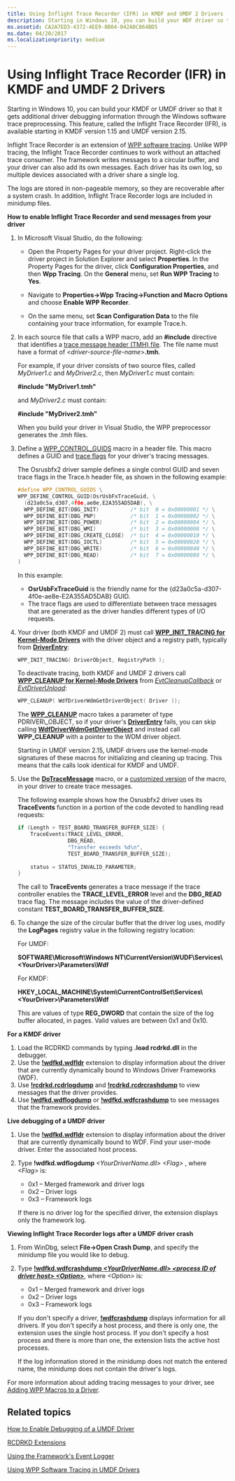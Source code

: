 ```yaml
---
title: Using Inflight Trace Recorder (IFR) in KMDF and UMDF 2 Drivers
description: Starting in Windows 10, you can build your WDF driver so that it gets additional driver debugging information through the Windows software trace preprocessing.
ms.assetid: CA2A7ED3-4372-4EE9-8B04-042A8C864BD5
ms.date: 04/20/2017
ms.localizationpriority: medium
---
```


# Using Inflight Trace Recorder (IFR) in KMDF and UMDF 2 Drivers


Starting in Windows 10, you can build your KMDF or UMDF driver so that it gets additional driver debugging information through the Windows software trace preprocessing. This feature, called the Inflight Trace Recorder (IFR), is available starting in KMDF version 1.15 and UMDF version 2.15.

Inflight Trace Recorder is an extension of [WPP software tracing](https://docs.microsoft.com/windows-hardware/drivers/devtest/wpp-software-tracing). Unlike WPP tracing, the Inflight Trace Recorder continues to work without an attached trace consumer. The framework writes messages to a circular buffer, and your driver can also add its own messages. Each driver has its own log, so multiple devices associated with a driver share a single log.

The logs are stored in non-pageable memory, so they are recoverable after a system crash. In addition, Inflight Trace Recorder logs are included in minidump files.

**How to enable Inflight Trace Recorder and send messages from your driver**

1.  In Microsoft Visual Studio, do the following:

    -   Open the Property Pages for your driver project. Right-click the driver project in Solution Explorer and select **Properties**. In the Property Pages for the driver, click **Configuration Properties**, and then **Wpp Tracing**. On the **General** menu, set **Run WPP Tracing** to **Yes**.

    -   Navigate to **Properties-&gt;Wpp Tracing-&gt;Function and Macro Options** and choose **Enable WPP Recorder**.

    -   On the same menu, set **Scan Configuration Data** to the file containing your trace information, for example Trace.h.

2.  In each source file that calls a WPP macro, add an **\#include** directive that identifies a [trace message header (TMH) file](https://docs.microsoft.com/windows-hardware/drivers/devtest/trace-message-header-file). The file name must have a format of &lt;*driver-source-file-name*&gt;**.tmh**.

    For example, if your driver consists of two source files, called *MyDriver1.c* and *MyDriver2.c*, then *MyDriver1.c* must contain:

    **\#include "MyDriver1.tmh"**

    and *MyDriver2.c* must contain:

    **\#include "MyDriver2.tmh"**

    When you build your driver in Visual Studio, the WPP preprocessor generates the .*tmh* files.

3.  Define a [WPP\_CONTROL\_GUIDS](https://docs.microsoft.com/previous-versions/windows/hardware/previsioning-framework/ff556186(v=vs.85)) macro in a header file. This macro defines a GUID and [trace flags](https://docs.microsoft.com/windows-hardware/drivers/devtest/trace-flags) for your driver's tracing messages.

    The Osrusbfx2 driver sample defines a single control GUID and seven trace flags in the Trace.h header file, as shown in the following example:

    ```cpp
    #define WPP_CONTROL_GUIDS \
    WPP_DEFINE_CONTROL_GUID(OsrUsbFxTraceGuid, \
      (d23a0c5a,d307,4f0e,ae8e,E2A355AD5DAB), \
      WPP_DEFINE_BIT(DBG_INIT)          /* bit  0 = 0x00000001 */ \
      WPP_DEFINE_BIT(DBG_PNP)           /* bit  1 = 0x00000002 */ \
      WPP_DEFINE_BIT(DBG_POWER)         /* bit  2 = 0x00000004 */ \
      WPP_DEFINE_BIT(DBG_WMI)           /* bit  3 = 0x00000008 */ \
      WPP_DEFINE_BIT(DBG_CREATE_CLOSE)  /* bit  4 = 0x00000010 */ \
      WPP_DEFINE_BIT(DBG_IOCTL)         /* bit  5 = 0x00000020 */ \
      WPP_DEFINE_BIT(DBG_WRITE)         /* bit  6 = 0x00000040 */ \
      WPP_DEFINE_BIT(DBG_READ)          /* bit  7 = 0x00000080 */ \
    )
    ```

    In this example:

    -   **OsrUsbFxTraceGuid** is the friendly name for the {d23a0c5a-d307-4f0e-ae8e-E2A355AD5DAB} GUID.
    -   The trace flags are used to differentiate between trace messages that are generated as the driver handles different types of I/O requests.

4.  Your driver (both KMDF and UMDF 2) must call [**WPP\_INIT\_TRACING for Kernel-Mode Drivers**](https://docs.microsoft.com/previous-versions/windows/hardware/drivers/ff556193(v=vs.85)) with the driver object and a registry path, typically from [**DriverEntry**](https://docs.microsoft.com/windows-hardware/drivers/wdf/driverentry-for-kmdf-drivers):

    ```cpp
    WPP_INIT_TRACING( DriverObject, RegistryPath );
    ```

    To deactivate tracing, both KMDF and UMDF 2 drivers call [**WPP\_CLEANUP for Kernel-Mode Drivers**](https://docs.microsoft.com/previous-versions/windows/hardware/drivers/ff556183(v=vs.85)) from [*EvtCleanupCallback*](https://docs.microsoft.com/windows-hardware/drivers/ddi/wdfobject/nc-wdfobject-evt_wdf_object_context_cleanup) or [*EvtDriverUnload*](https://docs.microsoft.com/windows-hardware/drivers/ddi/wdfdriver/nc-wdfdriver-evt_wdf_driver_unload):

    ```cpp
    WPP_CLEANUP( WdfDriverWdmGetDriverObject( Driver ));
    ```

    The [**WPP\_CLEANUP**](https://docs.microsoft.com/previous-versions/windows/hardware/drivers/ff556183(v=vs.85)) macro takes a parameter of type PDRIVER\_OBJECT, so if your driver's [**DriverEntry**](https://docs.microsoft.com/windows-hardware/drivers/wdf/driverentry-for-kmdf-drivers) fails, you can skip calling [**WdfDriverWdmGetDriverObject**](https://docs.microsoft.com/windows-hardware/drivers/ddi/wdfdriver/nf-wdfdriver-wdfdriverwdmgetdriverobject) and instead call **WPP\_CLEANUP** with a pointer to the WDM driver object.

    Starting in UMDF version 2.15, UMDF drivers use the kernel-mode signatures of these macros for initializing and cleaning up tracing. This means that the calls look identical for KMDF and UMDF.

5.  Use the [**DoTraceMessage**](https://docs.microsoft.com/previous-versions/windows/hardware/previsioning-framework/ff544918(v=vs.85)) macro, or a [customized version](https://docs.microsoft.com/windows-hardware/drivers/devtest/can-i-customize-dotracemessage-) of the macro, in your driver to create trace messages.

    The following example shows how the Osrusbfx2 driver uses its **TraceEvents** function in a portion of the code devoted to handling read requests:

    ```cpp
    if (Length > TEST_BOARD_TRANSFER_BUFFER_SIZE) {
        TraceEvents(TRACE_LEVEL_ERROR,
                    DBG_READ,
                    "Transfer exceeds %d\n",
                    TEST_BOARD_TRANSFER_BUFFER_SIZE);
     
        status = STATUS_INVALID_PARAMETER;
    }
    ```

    The call to **TraceEvents** generates a trace message if the trace controller enables the **TRACE\_LEVEL\_ERROR** level and the **DBG\_READ** trace flag. The message includes the value of the driver-defined constant **TEST\_BOARD\_TRANSFER\_BUFFER\_SIZE**.

6.  To change the size of the circular buffer that the driver log uses, modify the **LogPages** registry value in the following registry location:

    <a href="" id="for-umdf-"></a>For UMDF:  

    **SOFTWARE\\Microsoft\\Windows NT\\CurrentVersion\\WUDF\\Services\\&lt;YourDriver&gt;\\Parameters\\Wdf**

    <a href="" id="for-kmdf-"></a>For KMDF:  

    **HKEY\_LOCAL\_MACHINE\\System\\CurrentControlSet\\Services\\&lt;YourDriver&gt;\\Parameters\\Wdf**

    This are values of type **REG\_DWORD** that contain the size of the log buffer allocated, in pages. Valid values are between 0x1 and 0x10.

**For a KMDF driver**

1.  Load the RCDRKD commands by typing **.load rcdrkd.dll** in the debugger.
2.  Use the [**!wdfkd.wdfldr**](https://docs.microsoft.com/windows-hardware/drivers/debugger/-wdfkd-wdfldr) extension to display information about the driver that are currently dynamically bound to Windows Driver Frameworks (WDF).
3.  Use [**!rcdrkd.rcdrlogdump**](https://docs.microsoft.com/windows-hardware/drivers/debugger/-rcdrkd-rcdrlogdump) and [**!rcdrkd.rcdrcrashdump**](https://docs.microsoft.com/windows-hardware/drivers/debugger/-rcdrkd-rcdrcrashdump) to view messages that the driver provides.
4.  Use [**!wdfkd.wdflogdump**](https://docs.microsoft.com/windows-hardware/drivers/debugger/-wdfkd-wdflogdump) or [**!wdfkd.wdfcrashdump**](https://docs.microsoft.com/windows-hardware/drivers/debugger/-wdfkd-wdfcrashdump) to see messages that the framework provides.

**Live debugging of a UMDF driver**

1.  Use the [**!wdfkd.wdfldr**](https://docs.microsoft.com/windows-hardware/drivers/debugger/-wdfkd-wdfldr) extension to display information about the driver that are currently dynamically bound to WDF. Find your user-mode driver. Enter the associated host process.
2.  Type **!wdfkd.wdflogdump** *&lt;YourDriverName.dll&gt; &lt;Flag&gt;* , where *&lt;Flag&gt;* is:

    -   0x1 – Merged framework and driver logs
    -   0x2 – Driver logs
    -   0x3 – Framework logs

    If there is no driver log for the specified driver, the extension displays only the framework log.

**Viewing Inflight Trace Recorder logs after a UMDF driver crash**

1. From WinDbg, select **File-&gt;Open Crash Dump**, and specify the minidump file you would like to debug.
2. Type [**!wdfkd.wdfcrashdump *&lt;YourDriverName.dll&gt; &lt;process ID of driver host&gt; &lt;Option&gt;***](https://docs.microsoft.com/windows-hardware/drivers/debugger/-wdfkd-wdfcrashdump), where *&lt;Option&gt;* is:

   -   0x1 – Merged framework and driver logs
   -   0x2 – Driver logs
   -   0x3 – Framework logs

   If you don't specify a driver, [**!wdfcrashdump**](https://docs.microsoft.com/windows-hardware/drivers/debugger/-wdfkd-wdfcrashdump) displays information for all drivers. If you don't specify a host process, and there is only one, the extension uses the single host process. If you don't specify a host process and there is more than one, the extension lists the active host processes.

   If the log information stored in the minidump does not match the entered name, the minidump does not contain the driver's logs.

For more information about adding tracing messages to your driver, see [Adding WPP Macros to a Driver](https://docs.microsoft.com/windows-hardware/drivers/devtest/adding-wpp-macros-to-a-trace-provider).

## Related topics


[How to Enable Debugging of a UMDF Driver](enabling-a-debugger.md)

[RCDRKD Extensions](https://docs.microsoft.com/windows-hardware/drivers/debugger/rcdrkd-extensions)

[Using the Framework's Event Logger](using-the-framework-s-event-logger.md)

[Using WPP Software Tracing in UMDF Drivers](using-wpp-software-tracing-in-umdf-drivers.md)

 

 






